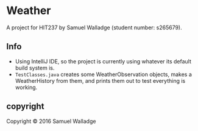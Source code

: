 

# Weather

A project for HIT237 by Samuel Walladge (student number: s265679).

## Info

- Using IntelliJ IDE, so the project is currently using whatever its default build system is.
- `TestClasses.java` creates some WeatherObservation objects, makes a WeatherHistory from them, and prints them out to test everything is working.


## copyright

Copyright © 2016 Samuel Walladge 
